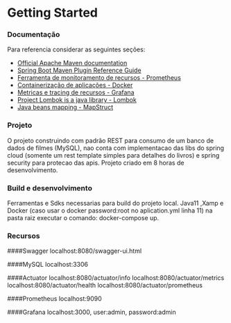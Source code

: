 # Getting Started

### Documentação
Para referencia considerar as seguintes seções:

* [Official Apache Maven documentation](https://maven.apache.org/guides/index.html)
* [Spring Boot Maven Plugin Reference Guide](https://docs.spring.io/spring-boot/docs/2.7.4/maven-plugin/reference/html/)
* [Ferramenta de monitoramento de recursos - Prometheus](https://prometheus.io/docs/introduction/overview/)
* [Containerização de aplicações - Docker](https://www.docker.com/)
* [Metricas e tracing de recursos - Grafana](https://grafana.com/grafana/dashboards/)
* [Project Lombok is a java library - Lombok](https://projectlombok.org/)
* [Java beans mapping - MapStruct](https://mapstruct.org/)

### Projeto

O projeto construindo com padrão REST para consumo de um banco de dados de filmes (MySQL), nao conta com implementacao 
das libs do spring cloud
(somente um rest template simples para detalhes do livros) e
spring security para protecao das apis. Projeto criado em 8 horas
de desenvolvimento.

### Build e desenvolvimento
Ferramentas e Sdks necessarias para build do projeto local.
Java11 ,Xamp e Docker (caso usar o docker password:root no aplication.yml linha 11)
na pasta raiz executar o comando: docker-compose up.

### Recursos

####Swagger
localhost:8080/swagger-ui.html

####MySQL
localhost:3306

####Actuator
localhost:8080/actuator/info
localhost:8080/actuator/metrics
localhost:8080/actuator/health
localhost:8080/actuator/prometheus

####Prometheus
localhost:9090

####Grafana
localhost:3000, user:admin, password:admin